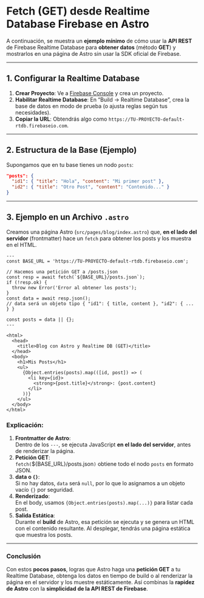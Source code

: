 # Fetch (GET) desde Realtime Database Firebase en Astro

A continuación, se muestra un **ejemplo mínimo** de cómo usar la **API REST** de Firebase Realtime Database para **obtener datos** (método **GET**) y mostrarlos en una página de Astro sin usar la SDK oficial de Firebase.

---

## 1. Configurar la Realtime Database

1. **Crear Proyecto**: Ve a [Firebase Console](https://console.firebase.google.com/) y crea un proyecto.
2. **Habilitar Realtime Database**: En “Build → Realtime Database”, crea la base de datos en modo de prueba (o ajusta reglas según tus necesidades).
3. **Copiar la URL**: Obtendrás algo como `https://TU-PROYECTO-default-rtdb.firebaseio.com`.

---

## 2. Estructura de la Base (Ejemplo)

Supongamos que en tu base tienes un nodo `posts`:

```json
"posts": {
  "id1": { "title": "Hola", "content": "Mi primer post" },
  "id2": { "title": "Otro Post", "content": "Contenido..." }
}
```

---

## 3. Ejemplo en un Archivo `.astro`

Creamos una página Astro (`src/pages/blog/index.astro`) que, **en el lado del servidor** (frontmatter) hace un `fetch` para obtener los posts y los muestra en el HTML.

```astro
---
const BASE_URL = 'https://TU-PROYECTO-default-rtdb.firebaseio.com';

// Hacemos una petición GET a /posts.json
const resp = await fetch(`${BASE_URL}/posts.json`);
if (!resp.ok) {
  throw new Error('Error al obtener los posts');
}
const data = await resp.json();
// data será un objeto tipo { "id1": { title, content }, "id2": { ... } }

const posts = data || {};
---

<html>
  <head>
    <title>Blog con Astro y Realtime DB (GET)</title>
  </head>
  <body>
    <h1>Mis Posts</h1>
    <ul>
      {Object.entries(posts).map(([id, post]) => (
        <li key={id}>
          <strong>{post.title}</strong>: {post.content}
        </li>
      ))}
    </ul>
  </body>
</html>
```

### Explicación:

1. **Frontmatter de Astro**:  
   Dentro de los `---`, se ejecuta JavaScript **en el lado del servidor**, antes de renderizar la página.
2. **Petición GET**:  
   `fetch(`${BASE_URL}/posts.json`)` obtiene todo el nodo `posts` en formato JSON.  
3. **data o `{}`**:  
   Si no hay datos, `data` será `null`, por lo que lo asignamos a un objeto vacío `{}` por seguridad.
4. **Renderizado**:  
   En el body, usamos `{Object.entries(posts).map(...)}` para listar cada post.
5. **Salida Estática**:  
   Durante el **build** de Astro, esa petición se ejecuta y se genera un HTML con el contenido resultante. Al desplegar, tendrás una página estática que muestra los posts.

---

### Conclusión

Con estos **pocos pasos**, logras que Astro haga una **petición GET** a tu Realtime Database, obtenga los datos en tiempo de build o al renderizar la página en el servidor y los muestre estáticamente. Así combinas la **rapidez de Astro** con la **simplicidad de la API REST de Firebase**. 
